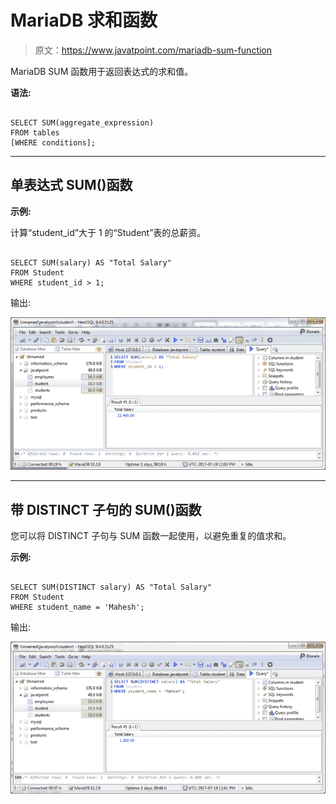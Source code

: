 # MariaDB 求和函数

> 原文：<https://www.javatpoint.com/mariadb-sum-function>

MariaDB SUM 函数用于返回表达式的求和值。

**语法:**

```

SELECT SUM(aggregate_expression)
FROM tables
[WHERE conditions]; 

```

* * *

## 单表达式 SUM()函数

**示例:**

计算“student_id”大于 1 的“Student”表的总薪资。

```

SELECT SUM(salary) AS "Total Salary"
FROM Student
WHERE student_id > 1; 

```

输出:

![MariaDB Sum function 1](img/136ae553c6dc9edee3ddd90383902a93.png)

* * *

## 带 DISTINCT 子句的 SUM()函数

您可以将 DISTINCT 子句与 SUM 函数一起使用，以避免重复的值求和。

**示例:**

```

SELECT SUM(DISTINCT salary) AS "Total Salary"
FROM Student
WHERE student_name = 'Mahesh'; 

```

输出:

![MariaDB Sum function 2](img/c72f6f9bff1208c9de60ddf98718c2b5.png)